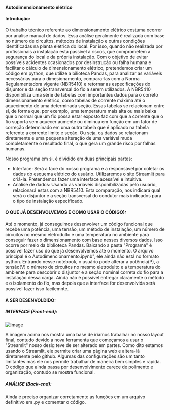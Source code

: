 #### Autodimensionamento elétrico

#### Introdução: 
O trabalho técnico referente ao dimensionamento elétrico costuma ocorrer por análise manual de dados. Essa análise geralmente é realizada com base no número de circuitos, métodos de instalação e outras condições identificadas na planta elétrica do local. Por isso, quando não realizada por profissionais a instalação está passível à riscos, que comprometem a segurança do local e da própria instalação. Com o objetivo de evitar possíveis acidentes ocasionados por desinstrução ou falha humana e facilitar o cálculo de dimensionamento elétrico, pretendemos criar um código em python, que utilize a bilioteca Pandas, para analizar as variáveis necessárias para o dimesionamento, compara-las com a Norma Regulamentadora vigente (NBR5410) e retornar as especificações do disjuntor e da seção transversal do fio a serem utilizados.
A NBR5410 disponibiliza uma série de tabelas com importantes dados para o correto dimensionamento elétrico, como tabelas de corrente máxima até o aquecimento de uma determinada seção. Essas tabelas se relacionam entre si, de forma que, por exemplo, uma temperatura mais alta ou mais baixa que o normal que um fio possa estar exposto faz com que a corrente que o fio suporta sem aquecer aumente ou diminua em função em um fator de correção determinado em uma outra tabela que é aplicado na tabela referente a corrente limite e seção. Ou seja, os dados se relacionam diretamente e uma pequena alteração de uma variável muda completamente o resultado final, o que gera um grande risco por falhas humanas.

Nosso programa em si, é dividido em duas principais partes: 
  - Interface: Será a face do nosso programa e a responsável por coletar os dados do esquema elétrico do usuário. Utilizaremos o site Streamlit para criá-la. Pretendemos fazer uma interface acessível e intuitiva. 
  - Análise de dados: Usando as variáveis disponibilizadas pelo usuário, relacionará estas com a NBR5410. Esta comparação, nos indicará qual será o disjuntor e a seção transversal do condutor mais indicados para o tipo de instalação especificado. 

#### O QUE JÁ DESENVOLVEMOS E COMO USAR O CÓDIGO):
Até o momento, já conseguimos desenvolver um código funcional que recebe uma potência, uma tensão, um método de instalação, um número de circuitos no mesmo eletrodulto e uma temperatura no ambiente para conseguir fazer o dimensionamento com base nesses diversos dados. Isso ocorre por meio da biblioteca Pandas. Baixando a pasta "Programa" é possível fazer uso do que já desenvolvemos até o momento. O arquivo princípal é o Autodimencionamento.ipynb", ele ainda não está no formato python. Entrando nesse notebook, o usuário pode alterar a potência(P), a tensão(V) o número de circuitos no mesmo eletrodulto e a temperatura do ambiente para descobrir o disjuntor e a seção nominal correta do fio para a instalação dessa carga. Ainda não é possível entregar claramente o método e o isolamento do fio, mas depois que a interface for desenvolvida será possível fazer isso facilemnte.

#### A SER DESENVOLDIDO:

##### INTERFACE (Front-end):
![image](https://github.com/emelyn23017/autodimensionamentoeletrico/assets/135053736/968dcd4e-403c-4dc9-87de-beb39a8ca194)

A imagem acima nos mostra uma base de iriamos trabalhar no nosso layout final, contudo devido a nova ferramenta que começamos a usar o "Streamlit" nosso desig teve de ser alterado em partes. 
Como dito estamos usando o Streamlit, ele permite criar uma página web e altera-lá diretamente pelo github. Algumas das configurações são um tanto limitantes mas ele nos permite trabalhar de maneira bem simples e rapida.
O código que ainda passa por desenvolvimento carece de polimento e organização, contudo se mostra funcional. 

##### ANÁLISE (Back-end):
Ainda é preciso organizar corretamente as funções em um arquivo definitivo em .py e comentar o código.
